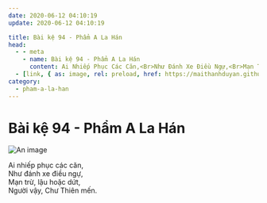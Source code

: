 ```yaml
---
date: 2020-06-12 04:10:19
update: 2020-06-12 04:10:19

title: Bài kệ 94 - Phẩm A La Hán
head:
  - - meta
    - name: Bài kệ 94 - Phẩm A La Hán
      content: Ai Nhiếp Phục Các Căn,<Br>Như Đánh Xe Điều Ngự,<Br>Mạn Trừ, Lậu Hoặc Dứt,<Br>Người Vậy, Chư Thiên Mến.<Br>
  - [link, { as: image, rel: preload, href: https://maithanhduyan.github.io/kinh-phap-cu/img/pham-a-la-han/pham-a-la-han-094.jpg }]
category:
  - pham-a-la-han
---
```


# Bài kệ 94 - Phẩm A La Hán

![An image](/img/pham-a-la-han/pham-a-la-han-094.jpg)

Ai nhiếp phục các căn,<br>Như đánh xe điều ngự,<br>Mạn trừ, lậu hoặc dứt,<br>Người vậy, Chư Thiên mến.<br>
